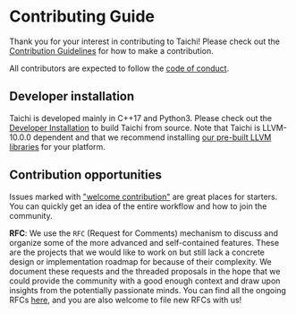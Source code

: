 # Contributing Guide

Thank you for your interest in contributing to Taichi! Please check out the [Contribution Guidelines](https://docs.taichi.graphics/lang/articles/contributor_guide) for how to make a contribution.

All contributors are expected to follow the [code of conduct](https://github.com/taichi-dev/taichi/blob/master/CODE_OF_CONDUCT.md).

## Developer installation

Taichi is developed mainly in C++17 and Python3. Please check out the [Developer Installation](https://docs.taichi.graphics/lang/articles/dev_install) to build Taichi from source. Note that Taichi is LLVM-10.0.0 dependent and that we recommend installing [our pre-built LLVM libraries](https://docs.taichi.graphics/lang/articles/dev_install#install-llvm) for your platform.

## Contribution opportunities

Issues marked with ["welcome contribution"](https://github.com/taichi-dev/taichi/issues?q=is%3Aopen+is%3Aissue+label%3A%22welcome+contribution%22) are great places for starters. You can quickly get an idea of the entire workflow and how to join the community.

**RFC**: We use the `RFC` (Request for Comments) mechanism to discuss and organize some of the more advanced and self-contained features. These are the projects that we would like to work on but still lack a concrete design or implementation roadmap for because of their complexity. We document these requests and the threaded proposals in the hope that we could provide the community with a good enough context and draw upon insights from the potentially passionate minds. You can find all the ongoing RFCs [here](https://github.com/taichi-dev/taichi/issues?q=is%3Aissue+is%3Aopen+label%3ARFC+), and you are also welcome to file new RFCs with us!
